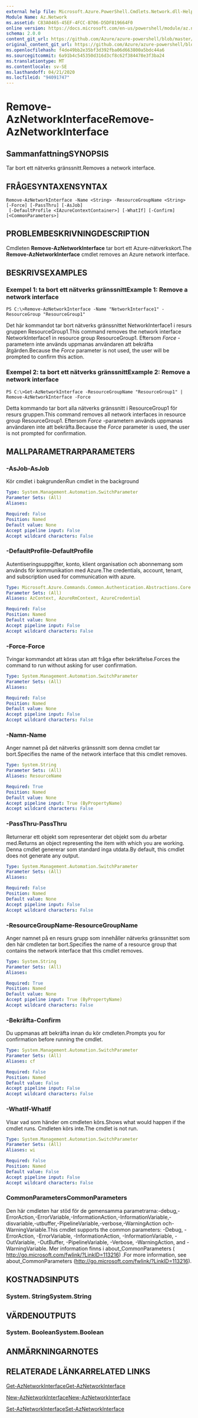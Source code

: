 ```yaml
---
external help file: Microsoft.Azure.PowerShell.Cmdlets.Network.dll-Help.xml
Module Name: Az.Network
ms.assetid: C83A0465-45EF-4FCC-B706-D5DF819664F0
online version: https://docs.microsoft.com/en-us/powershell/module/az.network/remove-aznetworkinterface
schema: 2.0.0
content_git_url: https://github.com/Azure/azure-powershell/blob/master/src/Network/Network/help/Remove-AzNetworkInterface.md
original_content_git_url: https://github.com/Azure/azure-powershell/blob/master/src/Network/Network/help/Remove-AzNetworkInterface.md
ms.openlocfilehash: f4de49bb2e35bf3d392fba06d663800a5bdc44a6
ms.sourcegitcommit: 6a91b4c545350d316d3cf8c62f384478e3f3ba24
ms.translationtype: MT
ms.contentlocale: sv-SE
ms.lasthandoff: 04/21/2020
ms.locfileid: "94091747"
---
```

# <span data-ttu-id="ed544-101">Remove-AzNetworkInterface</span><span class="sxs-lookup"><span data-stu-id="ed544-101">Remove-AzNetworkInterface</span></span>

## <span data-ttu-id="ed544-102">Sammanfattning</span><span class="sxs-lookup"><span data-stu-id="ed544-102">SYNOPSIS</span></span>
<span data-ttu-id="ed544-103">Tar bort ett nätverks gränssnitt.</span><span class="sxs-lookup"><span data-stu-id="ed544-103">Removes a network interface.</span></span>

## <span data-ttu-id="ed544-104">FRÅGESYNTAXEN</span><span class="sxs-lookup"><span data-stu-id="ed544-104">SYNTAX</span></span>

```
Remove-AzNetworkInterface -Name <String> -ResourceGroupName <String> [-Force] [-PassThru] [-AsJob]
 [-DefaultProfile <IAzureContextContainer>] [-WhatIf] [-Confirm] [<CommonParameters>]
```

## <span data-ttu-id="ed544-105">PROBLEMBESKRIVNING</span><span class="sxs-lookup"><span data-stu-id="ed544-105">DESCRIPTION</span></span>
<span data-ttu-id="ed544-106">Cmdleten **Remove-AzNetworkInterface** tar bort ett Azure-nätverkskort.</span><span class="sxs-lookup"><span data-stu-id="ed544-106">The **Remove-AzNetworkInterface** cmdlet removes an Azure network interface.</span></span>

## <span data-ttu-id="ed544-107">BESKRIVS</span><span class="sxs-lookup"><span data-stu-id="ed544-107">EXAMPLES</span></span>

### <span data-ttu-id="ed544-108">Exempel 1: ta bort ett nätverks gränssnitt</span><span class="sxs-lookup"><span data-stu-id="ed544-108">Example 1: Remove a network interface</span></span>
```
PS C:\>Remove-AzNetworkInterface -Name "NetworkInterface1" -ResourceGroup "ResourceGroup1"
```

<span data-ttu-id="ed544-109">Det här kommandot tar bort nätverks gränssnittet NetworkInterface1 i resurs gruppen ResourceGroup1.</span><span class="sxs-lookup"><span data-stu-id="ed544-109">This command removes the network interface NetworkInterface1 in resource group ResourceGroup1.</span></span>
<span data-ttu-id="ed544-110">Eftersom *Force* -parametern inte används uppmanas användaren att bekräfta åtgärden.</span><span class="sxs-lookup"><span data-stu-id="ed544-110">Because the *Force* parameter is not used, the user will be prompted to confirm this action.</span></span>

### <span data-ttu-id="ed544-111">Exempel 2: ta bort ett nätverks gränssnitt</span><span class="sxs-lookup"><span data-stu-id="ed544-111">Example 2: Remove a network interface</span></span>
```
PS C:\>Get-AzNetworkInterface -ResourceGroupName "ResourceGroup1" | Remove-AzNetworkInterface -Force
```

<span data-ttu-id="ed544-112">Detta kommando tar bort alla nätverks gränssnitt i ResourceGroup1 för resurs gruppen.</span><span class="sxs-lookup"><span data-stu-id="ed544-112">This command removes all network interfaces in resource group ResourceGroup1.</span></span>
<span data-ttu-id="ed544-113">Eftersom *Force* -parametern används uppmanas användaren inte att bekräfta.</span><span class="sxs-lookup"><span data-stu-id="ed544-113">Because the *Force* parameter is used, the user is not prompted for confirmation.</span></span>

## <span data-ttu-id="ed544-114">MALLPARAMETRAR</span><span class="sxs-lookup"><span data-stu-id="ed544-114">PARAMETERS</span></span>

### <span data-ttu-id="ed544-115">-AsJob</span><span class="sxs-lookup"><span data-stu-id="ed544-115">-AsJob</span></span>
<span data-ttu-id="ed544-116">Kör cmdlet i bakgrunden</span><span class="sxs-lookup"><span data-stu-id="ed544-116">Run cmdlet in the background</span></span>

```yaml
Type: System.Management.Automation.SwitchParameter
Parameter Sets: (All)
Aliases:

Required: False
Position: Named
Default value: None
Accept pipeline input: False
Accept wildcard characters: False
```

### <span data-ttu-id="ed544-117">-DefaultProfile</span><span class="sxs-lookup"><span data-stu-id="ed544-117">-DefaultProfile</span></span>
<span data-ttu-id="ed544-118">Autentiseringsuppgifter, konto, klient organisation och abonnemang som används för kommunikation med Azure.</span><span class="sxs-lookup"><span data-stu-id="ed544-118">The credentials, account, tenant, and subscription used for communication with azure.</span></span>

```yaml
Type: Microsoft.Azure.Commands.Common.Authentication.Abstractions.Core.IAzureContextContainer
Parameter Sets: (All)
Aliases: AzContext, AzureRmContext, AzureCredential

Required: False
Position: Named
Default value: None
Accept pipeline input: False
Accept wildcard characters: False
```

### <span data-ttu-id="ed544-119">-Force</span><span class="sxs-lookup"><span data-stu-id="ed544-119">-Force</span></span>
<span data-ttu-id="ed544-120">Tvingar kommandot att köras utan att fråga efter bekräftelse.</span><span class="sxs-lookup"><span data-stu-id="ed544-120">Forces the command to run without asking for user confirmation.</span></span>

```yaml
Type: System.Management.Automation.SwitchParameter
Parameter Sets: (All)
Aliases:

Required: False
Position: Named
Default value: None
Accept pipeline input: False
Accept wildcard characters: False
```

### <span data-ttu-id="ed544-121">-Namn</span><span class="sxs-lookup"><span data-stu-id="ed544-121">-Name</span></span>
<span data-ttu-id="ed544-122">Anger namnet på det nätverks gränssnitt som denna cmdlet tar bort.</span><span class="sxs-lookup"><span data-stu-id="ed544-122">Specifies the name of the network interface that this cmdlet removes.</span></span>

```yaml
Type: System.String
Parameter Sets: (All)
Aliases: ResourceName

Required: True
Position: Named
Default value: None
Accept pipeline input: True (ByPropertyName)
Accept wildcard characters: False
```

### <span data-ttu-id="ed544-123">-PassThru</span><span class="sxs-lookup"><span data-stu-id="ed544-123">-PassThru</span></span>
<span data-ttu-id="ed544-124">Returnerar ett objekt som representerar det objekt som du arbetar med.</span><span class="sxs-lookup"><span data-stu-id="ed544-124">Returns an object representing the item with which you are working.</span></span>
<span data-ttu-id="ed544-125">Denna cmdlet genererar som standard inga utdata.</span><span class="sxs-lookup"><span data-stu-id="ed544-125">By default, this cmdlet does not generate any output.</span></span>

```yaml
Type: System.Management.Automation.SwitchParameter
Parameter Sets: (All)
Aliases:

Required: False
Position: Named
Default value: None
Accept pipeline input: False
Accept wildcard characters: False
```

### <span data-ttu-id="ed544-126">-ResourceGroupName</span><span class="sxs-lookup"><span data-stu-id="ed544-126">-ResourceGroupName</span></span>
<span data-ttu-id="ed544-127">Anger namnet på en resurs grupp som innehåller nätverks gränssnittet som den här cmdleten tar bort.</span><span class="sxs-lookup"><span data-stu-id="ed544-127">Specifies the name of a resource group that contains the network interface that this cmdlet removes.</span></span>

```yaml
Type: System.String
Parameter Sets: (All)
Aliases:

Required: True
Position: Named
Default value: None
Accept pipeline input: True (ByPropertyName)
Accept wildcard characters: False
```

### <span data-ttu-id="ed544-128">-Bekräfta</span><span class="sxs-lookup"><span data-stu-id="ed544-128">-Confirm</span></span>
<span data-ttu-id="ed544-129">Du uppmanas att bekräfta innan du kör cmdleten.</span><span class="sxs-lookup"><span data-stu-id="ed544-129">Prompts you for confirmation before running the cmdlet.</span></span>

```yaml
Type: System.Management.Automation.SwitchParameter
Parameter Sets: (All)
Aliases: cf

Required: False
Position: Named
Default value: False
Accept pipeline input: False
Accept wildcard characters: False
```

### <span data-ttu-id="ed544-130">-WhatIf</span><span class="sxs-lookup"><span data-stu-id="ed544-130">-WhatIf</span></span>
<span data-ttu-id="ed544-131">Visar vad som händer om cmdleten körs.</span><span class="sxs-lookup"><span data-stu-id="ed544-131">Shows what would happen if the cmdlet runs.</span></span>
<span data-ttu-id="ed544-132">Cmdleten körs inte.</span><span class="sxs-lookup"><span data-stu-id="ed544-132">The cmdlet is not run.</span></span>

```yaml
Type: System.Management.Automation.SwitchParameter
Parameter Sets: (All)
Aliases: wi

Required: False
Position: Named
Default value: False
Accept pipeline input: False
Accept wildcard characters: False
```

### <span data-ttu-id="ed544-133">CommonParameters</span><span class="sxs-lookup"><span data-stu-id="ed544-133">CommonParameters</span></span>
<span data-ttu-id="ed544-134">Den här cmdleten har stöd för de gemensamma parametrarna:-debug,-ErrorAction,-ErrorVariable,-InformationAction,-InformationVariable,-disvariable,-utbuffer,-PipelineVariable,-verbose,-WarningAction och-WarningVariable.</span><span class="sxs-lookup"><span data-stu-id="ed544-134">This cmdlet supports the common parameters: -Debug, -ErrorAction, -ErrorVariable, -InformationAction, -InformationVariable, -OutVariable, -OutBuffer, -PipelineVariable, -Verbose, -WarningAction, and -WarningVariable.</span></span> <span data-ttu-id="ed544-135">Mer information finns i about_CommonParameters ( http://go.microsoft.com/fwlink/?LinkID=113216) .</span><span class="sxs-lookup"><span data-stu-id="ed544-135">For more information, see about_CommonParameters (http://go.microsoft.com/fwlink/?LinkID=113216).</span></span>

## <span data-ttu-id="ed544-136">KOSTNADS</span><span class="sxs-lookup"><span data-stu-id="ed544-136">INPUTS</span></span>

### <span data-ttu-id="ed544-137">System. String</span><span class="sxs-lookup"><span data-stu-id="ed544-137">System.String</span></span>

## <span data-ttu-id="ed544-138">VÄRDEN</span><span class="sxs-lookup"><span data-stu-id="ed544-138">OUTPUTS</span></span>

### <span data-ttu-id="ed544-139">System. Boolean</span><span class="sxs-lookup"><span data-stu-id="ed544-139">System.Boolean</span></span>

## <span data-ttu-id="ed544-140">ANMÄRKNINGAR</span><span class="sxs-lookup"><span data-stu-id="ed544-140">NOTES</span></span>

## <span data-ttu-id="ed544-141">RELATERADE LÄNKAR</span><span class="sxs-lookup"><span data-stu-id="ed544-141">RELATED LINKS</span></span>

[<span data-ttu-id="ed544-142">Get-AzNetworkInterface</span><span class="sxs-lookup"><span data-stu-id="ed544-142">Get-AzNetworkInterface</span></span>](./Get-AzNetworkInterface.md)

[<span data-ttu-id="ed544-143">New-AzNetworkInterface</span><span class="sxs-lookup"><span data-stu-id="ed544-143">New-AzNetworkInterface</span></span>](./New-AzNetworkInterface.md)

[<span data-ttu-id="ed544-144">Set-AzNetworkInterface</span><span class="sxs-lookup"><span data-stu-id="ed544-144">Set-AzNetworkInterface</span></span>](./Set-AzNetworkInterface.md)


